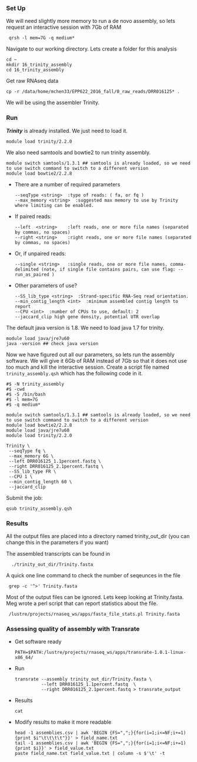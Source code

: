 ### Set Up

We will need slightly more memory to run a de novo assembly, so lets request an interactive session with 7Gb of RAM

```{php}
 qrsh -l mem=7G -q medium*
```


Navigate to our working directory. Lets create a folder for this analysis

```{php}
cd ~
mkdir 16_trinity_assembly
cd 16_trinity_assembly
```

Get raw RNAseq data

```{php}
cp -r /data/home/mchen33/EPP622_2016_fall/0_raw_reads/DRR016125* .
```

We will be using the assembler Trinity.


### Run

__*Trinity*__ is already installed. We just need to load it.

```{php}
module load trinity/2.2.0
```

We also need samtools and bowtie2 to run trinity assembly.

```{php}
module switch samtools/1.3.1 ## samtools is already loaded, so we need to use switch command to switch to a different version
module load bowtie2/2.2.8
```

* There are a number of required parameters
  
  ```{php}
  --seqType <string>  :type of reads: ( fa, or fq )
  --max_memory <string>  :suggested max memory to use by Trinity where limiting can be enabled.
  ```

* If paired reads:
  
  ```{php}
  --left  <string>    :left reads, one or more file names (separated by commas, no spaces)
  --right <string>    :right reads, one or more file names (separated by commas, no spaces)
  ```

* Or, if unpaired reads:
  
  ```{php}
  --single <string>   :single reads, one or more file names, comma-delimited (note, if single file contains pairs, can use flag: --run_as_paired )
  ```


* Other parameters of use?
  
  ```{php}
  --SS_lib_type <string>  :Strand-specific RNA-Seq read orientation.
  --min_contig_length <int>  :minimum assembled contig length to report
  --CPU <int>  :number of CPUs to use, default: 2
  --jaccard_clip high gene density, potential UTR overlap
  ```



The default java version is 1.8. We need to load java 1.7 for trinity.

```{php}
module load java/jre7u60
java -version ## check java version
```

Now we have figured out all our parameters, so lets run the assembly software. We will give it 6Gb of RAM instead of 7Gb so that it does not use too much and kill the interactive session. Create a script file named `trinity_assembly.qsh` which has the following code in it.

```{php}
#$ -N trinity_assembly
#$ -cwd
#$ -S /bin/bash
#$ -l mem=7G
#$ -q medium*

module switch samtools/1.3.1 ## samtools is already loaded, so we need to use switch command to switch to a different version
module load bowtie2/2.2.8
module load java/jre7u60 
module load trinity/2.2.0

Trinity \
 --seqType fq \
 --max_memory 6G \
 --left DRR016125_1.1percent.fastq \
 --right DRR016125_2.1percent.fastq \
 --SS_lib_type FR \
 --CPU 1 \
 --min_contig_length 60 \
 --jaccard_clip
```

Submit the job:

```{php}
qsub trinity_assembly.qsh
```

### Results

All the output files are placed into a directory named trinity_out_dir (you can change this in the parameters if you want)

The assembled transcripts can be found in

```{php}
  ./trinity_out_dir/Trinity.fasta
```

A quick one line command to check the number of seqeunces in the file

```{php}
 grep -c '^>' Trinity.fasta
```

Most of the output files can be ignored. Lets keep looking at Trinity.fasta. Meg wrote a perl script that can report statistics about the file.

```{php}
 /lustre/projects/rnaseq_ws/apps/fasta_file_stats.pl Trinity.fasta
```

### Assessing quality of assembly with Transrate

* Get software ready

  ```{php}
  PATH=$PATH:/lustre/projects/rnaseq_ws/apps/transrate-1.0.1-linux-x86_64/
  ```

* Run
  
  ```{php}
  transrate --assembly trinity_out_dir/Trinity.fasta \
            --left DRR016125_1.1percent.fastq  \
            --right DRR016125_2.1percent.fastq > transrate_output
  ```
  
* Results

  ```{php}
  cat 
  ```
  
* Modify results to make it more readable

  ```{php}
  head -1 assemblies.csv | awk 'BEGIN {FS=",";}{for(i=1;i<=NF;i+=1){print $i"\t\t\t\t"}}' > field_name.txt
  tail -1 assemblies.csv | awk 'BEGIN {FS=",";}{for(i=1;i<=NF;i+=1){print $i}}' > field_value.txt
  paste field_name.txt field_value.txt | column -s $'\t' -t
  ```

